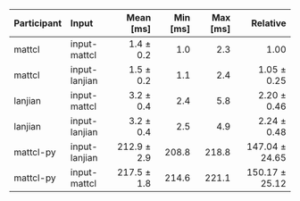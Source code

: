 | Participant | Input | Mean [ms] | Min [ms] | Max [ms] | Relative |
|:---|:---|---:|---:|---:|---:|
| mattcl | input-mattcl | 1.4 ± 0.2 | 1.0 | 2.3 | 1.00 |
| mattcl | input-lanjian | 1.5 ± 0.2 | 1.1 | 2.4 | 1.05 ± 0.25 |
| lanjian | input-mattcl | 3.2 ± 0.4 | 2.4 | 5.8 | 2.20 ± 0.46 |
| lanjian | input-lanjian | 3.2 ± 0.4 | 2.5 | 4.9 | 2.24 ± 0.48 |
| mattcl-py | input-lanjian | 212.9 ± 2.9 | 208.8 | 218.8 | 147.04 ± 24.65 |
| mattcl-py | input-mattcl | 217.5 ± 1.8 | 214.6 | 221.1 | 150.17 ± 25.12 |
